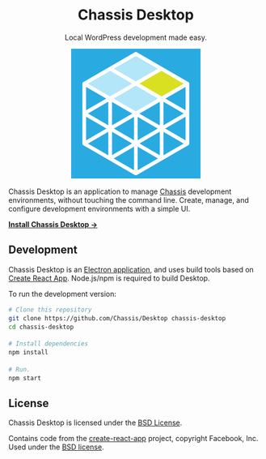 <div align="center">
	<h1>Chassis Desktop</h1>
	<p>Local WordPress development made easy.</p>
	<img src="public/logo.png" />
</div>

Chassis Desktop is an application to manage [Chassis](https://github.com/Chassis/Chassis) development environments, without touching the command line. Create, manage, and configure development environments with a simple UI.

**[Install Chassis Desktop &rarr;](http://chassis.io/)**


## Development

Chassis Desktop is an [Electron application](http://electron.atom.io/), and uses build tools based on [Create React App][create-react-app]. Node.js/npm is required to build Desktop.

To run the development version:

```sh
# Clone this repository
git clone https://github.com/Chassis/Desktop chassis-desktop
cd chassis-desktop

# Install dependencies
npm install

# Run.
npm start
```


## License

Chassis Desktop is licensed under the [BSD License](license.md).

Contains code from the [create-react-app][] project, copyright Facebook, Inc. Used under the [BSD license](https://github.com/facebookincubator/create-react-app/blob/master/LICENSE).

[create-react-app]: https://github.com/facebookincubator/create-react-app
